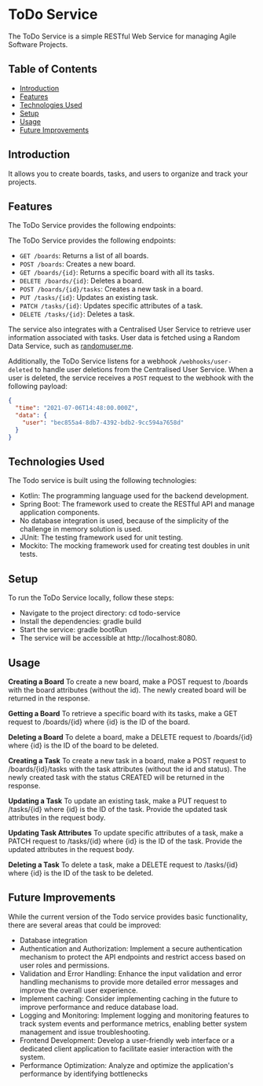 # ToDo Service
The ToDo Service is a simple RESTful Web Service for managing Agile Software Projects. 

## Table of Contents
- [Introduction](#introduction)
- [Features](#features)
- [Technologies Used](#technologies-used)
- [Setup](#setup)
- [Usage](#usage)
- [Future Improvements](#future-improvements)

## Introduction

It allows you to create boards, tasks, and users to organize and track your projects.

## Features

The ToDo Service provides the following endpoints:

The ToDo Service provides the following endpoints:

- `GET /boards`: Returns a list of all boards.
- `POST /boards`: Creates a new board.
- `GET /boards/{id}`: Returns a specific board with all its tasks.
- `DELETE /boards/{id}`: Deletes a board.
- `POST /boards/{id}/tasks`: Creates a new task in a board.
- `PUT /tasks/{id}`: Updates an existing task.
- `PATCH /tasks/{id}`: Updates specific attributes of a task.
- `DELETE /tasks/{id}`: Deletes a task.

The service also integrates with a Centralised User Service to retrieve user information associated with tasks. User data is fetched using a Random Data Service, such as [randomuser.me](https://randomuser.me/api/).

Additionally, the ToDo Service listens for a webhook `/webhooks/user-deleted` to handle user deletions from the Centralised User Service. When a user is deleted, the service receives a `POST` request to the webhook with the following payload:

```json
{
  "time": "2021-07-06T14:48:00.000Z",
  "data": {
    "user": "bec855a4-8db7-4392-bdb2-9cc594a7658d"
  }
}
```
## Technologies Used

The Todo service is built using the following technologies:

- Kotlin: The programming language used for the backend development.
- Spring Boot: The framework used to create the RESTful API and manage application components.
- No database integration is used, because of the simplicity of the challenge in memory solution is used.
- JUnit: The testing framework used for unit testing.
- Mockito: The mocking framework used for creating test doubles in unit tests.

## Setup

To run the ToDo Service locally, follow these steps:

- Navigate to the project directory: cd todo-service
- Install the dependencies: gradle build
- Start the service: gradle bootRun
- The service will be accessible at http://localhost:8080.

## Usage

**Creating a Board**
To create a new board, make a POST request to /boards with the board attributes (without the id). The newly created board will be returned in the response.

**Getting a Board**
To retrieve a specific board with its tasks, make a GET request to /boards/{id} where {id} is the ID of the board.

**Deleting a Board**
To delete a board, make a DELETE request to /boards/{id} where {id} is the ID of the board to be deleted.

**Creating a Task**
To create a new task in a board, make a POST request to /boards/{id}/tasks with the task attributes (without the id and status). The newly created task with the status CREATED will be returned in the response.

**Updating a Task**
To update an existing task, make a PUT request to /tasks/{id} where {id} is the ID of the task. Provide the updated task attributes in the request body.

**Updating Task Attributes**
To update specific attributes of a task, make a PATCH request to /tasks/{id} where {id} is the ID of the task. Provide the updated attributes in the request body.

**Deleting a Task**
To delete a task, make a DELETE request to /tasks/{id} where {id} is the ID of the task to be deleted.

## Future Improvements

While the current version of the Todo service provides basic functionality, there are several areas that could be improved:

- Database integration
- Authentication and Authorization: Implement a secure authentication mechanism to protect the API endpoints and restrict access based on user roles and permissions.
- Validation and Error Handling: Enhance the input validation and error handling mechanisms to provide more detailed error messages and improve the overall user experience.
- Implement caching: Consider implementing caching in the future to improve performance and reduce database load.
- Logging and Monitoring: Implement logging and monitoring features to track system events and performance metrics, enabling better system management and issue troubleshooting.
- Frontend Development: Develop a user-friendly web interface or a dedicated client application to facilitate easier interaction with the system.
- Performance Optimization: Analyze and optimize the application's performance by identifying bottlenecks
